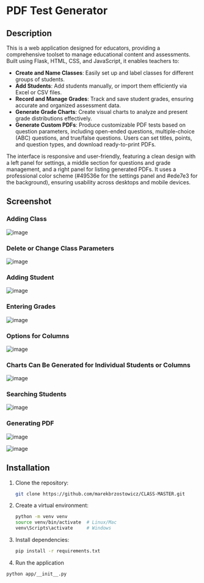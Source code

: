 # PDF Test Generator

## Description

This is a web application designed for educators, providing a comprehensive toolset to manage educational content and assessments. Built using Flask, HTML, CSS, and JavaScript, it enables teachers to:

- **Create and Name Classes**: Easily set up and label classes for different groups of students.
- **Add Students**: Add students manually, or import them efficiently via Excel or CSV files.
- **Record and Manage Grades**: Track and save student grades, ensuring accurate and organized assessment data.
- **Generate Grade Charts**: Create visual charts to analyze and present grade distributions effectively.
- **Generate Custom PDFs**: Produce customizable PDF tests based on question parameters, including open-ended questions, multiple-choice (ABC) questions, and true/false questions. Users can set titles, points, and question types, and download ready-to-print PDFs.

The interface is responsive and user-friendly, featuring a clean design with a left panel for settings, a middle section for questions and grade management, and a right panel for listing generated PDFs. It uses a professional color scheme (#49536e for the settings panel and #ede7e3 for the background), ensuring usability across desktops and mobile devices.

## Screenshot

### Adding Class  

![image](https://github.com/user-attachments/assets/3dbc92a5-04a2-4a12-a977-fbe6e0bdec93)  

### Delete or Change Class Parameters  

![image](https://github.com/user-attachments/assets/c15f131e-1f8d-42be-b1d2-0a38de51702f)  

### Adding Student  

![image](https://github.com/user-attachments/assets/d696f430-afc1-4171-aac7-d0e0840a5761)  

### Entering Grades  

![image](https://github.com/user-attachments/assets/9c6ec729-96e5-4f54-ae47-fe85e708e42a)  

### Options for Columns  

![image](https://github.com/user-attachments/assets/7544d276-7ee1-402c-a210-95b90b4e843c)  

### Charts Can Be Generated for Individual Students or Columns  

![image](https://github.com/user-attachments/assets/ddc50335-6dec-48e6-b230-5294317231f2)  

### Searching Students  

![image](https://github.com/user-attachments/assets/759e1e46-e704-4f5d-ba33-ca7f4784daf2)  

### Generating PDF  

![image](https://github.com/user-attachments/assets/205e05b4-9cbb-490d-a85d-388d54e1c47d)  

![image](https://github.com/user-attachments/assets/82360f60-1cef-4ace-a480-94e0137c5135)  

## Installation
1. Clone the repository:
   ```bash
   git clone https://github.com/marekbrzostowicz/CLASS-MASTER.git

2. Create a virtual environment:
   ```bash
   python -m venv venv
   source venv/bin/activate  # Linux/Mac
   venv\Scripts\activate     # Windows
3. Install dependencies:
   ```bash
   pip install -r requirements.txt
4. Run the application
```bash
python app/__init__.py

   
